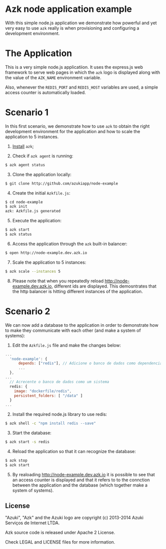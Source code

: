 # Azk node application example

With this simple node.js application we demonstrate how powerful and yet very easy to use `azk` really is when provisioning and configuring a development environment. 

# The Application

This is a very simple node.js applicatiion. It uses the express.js web framework to serve web pages in which the `azk` logo is displayed along with the value of the `AZK_NAME` environment variable.

Also, whenever the `REDIS_PORT` and `REDIS_HOST` variables are used, a simple access counter is automatically loaded.

# Scenario 1

In this first scenario, we demonstrate how to use `azk` to obtain the right development environment for the application and how to scale the application to 5 instances. 

1. [Install](http://azk.io) `azk`; 

2. Check if `azk agent` is running:

```bash
$ azk agent status
```

3. Clone the application locally:

```bash
$ git clone http://github.com/azukiapp/node-example
```

4. Create the initial `Azkfile.js`:

```bash
$ cd node-example
$ azk init
azk: Azkfile.js generated
```

5. Execute the application:

```bash
$ azk start
$ azk status
```

6. Access the application through the `azk` built-in balancer:

```bash
$ open http://node-example.dev.azk.io
```

7. Scale the application to 5 instances:

```bash
$ azk scale --instances 5
```

8. Please note that when you repeatedly reload http://node-example.dev.azk.io, different ids are displayed. This demosntrates that the http balancer is hitting different instances of the application. 

# Scenario 2

We can now add a database to the application in order to demonstrate how to make they communicate with each other (and make a system of systems):

1. Edit the `Azkfile.js` file and make the changes below:

```js
...
  'node-example': {
      depends: ["redis"], // Adicione o banco de dados como dependencia
      ...
  },
...
  // Acrecente o banco de dados como um sistema
  redis: {
    image: "dockerfile/redis",
    persistent_folders: [ "/data" ]
  }
...
```

2. Install the required node.js library to use redis:

```bash
$ azk shell -c "npm install redis --save"
```

3. Start the database:

```bash
$ azk start -s redis
```

4. Reload the application so that it can recognize the database:

```bash
$ azk stop
$ azk start
```

5. By realoading http://node-example.dev.azk.io it is possible to see that an access counter is displayed and that it refers to to the connction between the application and the database (which together make a system of systems).

## License

"Azuki", "Azk" and the Azuki logo are copyright (c) 2013-2014 Azuki Serviços de Internet LTDA.

Azk source code is released under Apache 2 License.

Check LEGAL and LICENSE files for more information.
